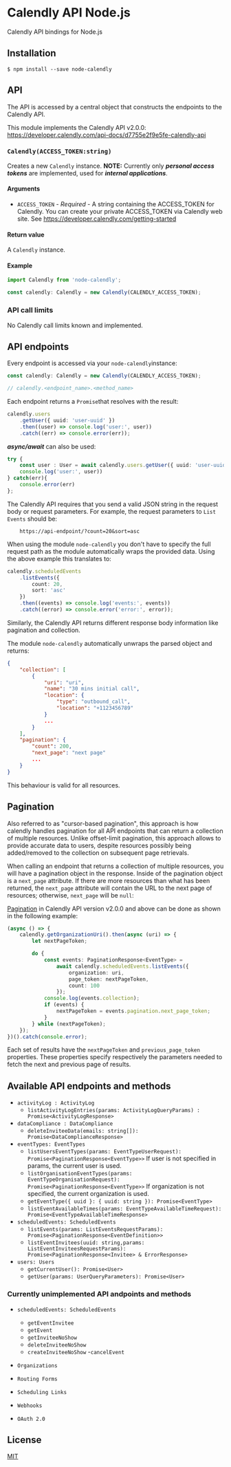 # Calendly API Node.js

Calendly API bindings for Node.js

## Installation

`$ npm install --save node-calendly`

## API

The API is accessed by a central object that constructs the endpoints to the Calendly API.

This module implements the Calendly API v2.0.0:
https://developer.calendly.com/api-docs/d7755e2f9e5fe-calendly-api

### `Calendly(ACCESS_TOKEN:string)`

Creates a new `Calendly` instance. **NOTE:** Currently only **_personal access tokens_** are implemented, used for **_internal applications_**.

#### Arguments

-   `ACCESS_TOKEN` - _Required_ - A string containing the ACCESS_TOKEN for Calendly. You can create your private ACCESS_TOKEN via Calendly web site. See https://developer.calendly.com/getting-started

#### Return value

A `Calendly` instance.

#### Example

```ts
import Calendly from 'node-calendly';

const calendly: Calendly = new Calendly(CALENDLY_ACCESS_TOKEN);
```

### API call limits

No Calendly call limits known and implemented.

## API endpoints

Every endpoint is accessed via your `node-calendly`instance:

```ts
const calendly: Calendly = new Calendly(CALENDLY_ACCESS_TOKEN);

// calendly.<endpoint_name>.<method_name>
```

Each endpoint returns a `Promise`that resolves with the result:

```ts
calendly.users
    .getUser({ uuid: 'user-uuid' })
    .then((user) => console.log('user:', user))
    .catch((err) => console.error(err));
```

**_async/await_** can also be used:

```ts
try {
    const user : User = await calendly.users.getUser({ uuid: 'user-uuid' });
    console.log('user:', user))
} catch(err){
    console.error(err)
};
```

The Calendly API requires that you send a valid JSON string in the request body or request parameters. For example, the request parameters to `List Events` should be:

```shell
    https://api-endpoint/?count=20&sort=asc

```

When using the module `node-calendly` you don't have to specify the full request path as the module automatically wraps the provided data. Using the above example this translates to:

```ts
calendly.scheduledEvents
    .listEvents({
        count: 20,
        sort: 'asc'
    })
    .then((events) => console.log('events:', events))
    .catch((error) => console.error('error:', error));
```

Similarly, the Calendly API returns different response body information like pagination and collection.

The module `node-calendly` automatically unwraps the parsed object and returns:

```json
{
    "collection": [
        {
            "uri": "uri",
            "name": "30 mins initial call",
            "location": {
                "type": "outbound_call",
                "location": "+1123456789"
            }
            ...
        }
    ],
    "pagination": {
        "count": 200,
        "next_page": "next page"
        ...
    }
}
```

This behaviour is valid for all resources.

## Pagination

Also referred to as "cursor-based pagination", this approach is how calendly handles pagination for all API endpoints that can return a collection of multiple resources. Unlike offset-limit pagination, this approach allows to provide accurate data to users, despite resources possibly being added/removed to the collection on subsequent page retrievals.

When calling an endpoint that returns a collection of multiple resources, you will have a pagination object in the response. Inside of the pagination object is a `next_page` attribute. If there are more resources than what has been returned, the `next_page` attribute will contain the URL to the next page of resources; otherwise, `next_page` will be `null`:

[Pagination][calendly-api-pagination] in Calendly API version v2.0.0 and above can be done as shown in the following example:

```ts
(async () => {
    calendly.getOrganizationUri().then(async (uri) => {
        let nextPageToken;

        do {
            const events: PaginationResponse<EventType> =
                await calendly.scheduledEvents.listEvents({
                    organization: uri,
                    page_token: nextPageToken,
                    count: 100
                });
            console.log(events.collection);
            if (events) {
                nextPageToken = events.pagination.next_page_token;
            }
        } while (nextPageToken);
    });
})().catch(console.error);
```

Each set of results have the `nextPageToken` and `previous_page_token` properties. These properties specify respectively the parameters needed to fetch the next and previous page of results.

## Available API endpoints and methods

-   `activityLog : ActivityLog`
    -   `listActivityLogEntries(params: ActivityLogQueryParams) : Promise<ActivityLogResponse>`
-   `dataCompliance : DataCompliance`
    -   `deleteInviteeData(emails: string[]): Promise<DataComplianceResponse>`
-   `eventTypes: EventTypes`
    -   `listUsersEventTypes(params: EventTypeUserRequest): Promise<PaginationResponse<EventType>>` If user is not specified in params, the current user is used.
    -   `listOrganisationEventTypes(params: EventTypeOrganisationRequest): Promise<PaginationResponse<EventType>>` If organization is not specified, the current organization is used.
    -   `getEventType({ uuid }: { uuid: string }): Promise<EventType>`
    -   `listEventAvailableTimes(params: EventTypeAvailableTimeRequest): Promise<EventTypeAvailableTimeResponse>`
-   `scheduledEvents: ScheduledEvents`
    -   `listEvents(params: ListEventsRequestParams): Promise<PaginationResponse<EventDefinition>>`
    -   `listEventInvitees(uuid: string,params: ListEventInviteesRequestParams): Promise<PaginationResponse<Invitee> & ErrorResponse>`
-   `users: Users`
    -   `getCurrentUser(): Promise<User>`
    -   `getUser(params: UserQueryParameters): Promise<User>`

### Currently unimplemented API andpoints and methods

-   `scheduledEvents: ScheduledEvents`

    -   `getEventInvitee`
    -   `getEvent`
    -   `getInviteeNoShow`
    -   `deleteInviteeNoShow`
    -   `createInviteeNoShow` -`cancelEvent`

-   `Organizations`
-   `Routing Forms`
-   `Scheduling Links`
-   `Webhooks`
-   `OAuth 2.0`

## License

[MIT](LICENSE)

[calendly-api-pagination]: https://developer.calendly.com/api-docs/ZG9jOjE1MDE3NzI-api-conventions#keyset-based-pagination
